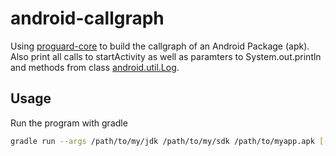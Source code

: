 # android-callgraph

Using [proguard-core](https://github.com/Guardsquare/proguard-core) to build the callgraph of an Android Package (apk).
Also print all calls to startActivity as well as paramters to System.out.println and methods from class [android.util.Log](https://developer.android.com/reference/android/util/Log).

## Usage

Run the program with gradle
```bash
gradle run --args /path/to/my/jdk /path/to/my/sdk /path/to/myapp.apk [-a] [-p] [-l]
```
